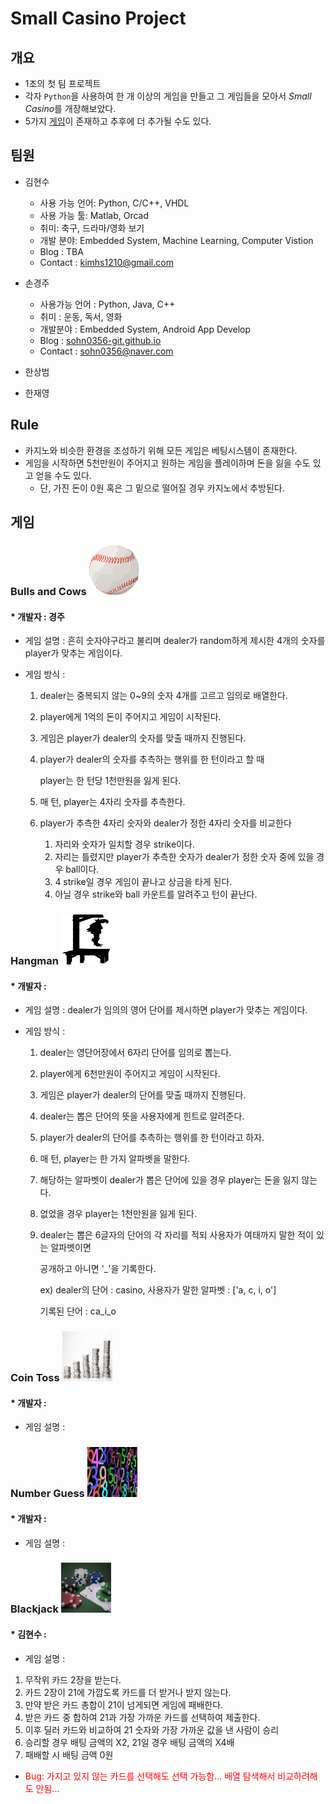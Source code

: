 # Small Casino Project



## 개요

* 1조의 첫 팀 프로젝트
* 각자 `Python`을 사용하여 한 개 이상의 게임을 만들고 그 게임들을 모아서 *Small Casino*를 개장해보았다.
* 5가지 [게임](#게임)이 존재하고 추후에 더 추가될 수도 있다.



## 팀원

* 김현수
  * 사용 가능 언어: Python, C/C++, VHDL
  * 사용 가능 툴: Matlab, Orcad
  * 취미: 축구, 드라마/영화 보기
  * 개발 분야: Embedded System, Machine Learning, Computer Vistion
  * Blog : TBA
  * Contact : kimhs1210@gmail.com



* 손경주
  * 사용가능 언어 : Python, Java, C++
  * 취미 : 운동, 독서, 영화
  * 개발분야 : Embedded System, Android App Develop
  * Blog : [sohn0356-git.github.io](https://sohn0356-git.github.io)
  * Contact : sohn0356@naver.com



* 한상범



* 한재영



## Rule

* 카지노와 비슷한 환경을 조성하기 위해 모든 게임은 베팅시스템이 존재한다.
* 게임을 시작하면 5천만원이 주어지고 원하는 게임을 플레이하며 돈을 잃을 수도 있고 얻을 수도 있다.
  * 단, 가진 돈이 0원 혹은 그 밑으로 떨어질 경우 카지노에서 추방된다.



## 게임

### Bulls and Cows <img src="./md-images/baseball.png" height = "80" width="80">
#### * 개발자 : 경주

* 게임 설명 : 흔히 숫자야구라고 불리며 dealer가 random하게 제시한 4개의 숫자를 player가 맞추는 게임이다.
* 게임 방식 :

  1. dealer는 중복되지 않는 0~9의 숫자 4개를 고르고 임의로 배열한다.

  2. player에게 1억의 돈이 주어지고 게임이 시작된다.

  3. 게임은 player가 dealer의 숫자를 맞출 때까지 진행된다.

  4. player가 dealer의 숫자를 추측하는 행위를 한 턴이라고 할 때

     player는 한 턴당 1천만원을 잃게 된다.

  5. 매 턴, player는 4자리 숫자를 추측한다.

  6. player가 추측한 4자리 숫자와 dealer가 정한 4자리 숫자를 비교한다

     1. 자리와 숫자가 일치할 경우 strike이다.
     2. 자리는 틀렸지만 player가 추측한 숫자가 dealer가 정한 숫자 중에 있을 경우 ball이다.
     3. 4 strike일 경우 게임이 끝나고 상금을 타게 된다.
     4. 아닐 경우 strike와 ball 카운트를 알려주고 턴이 끝난다.



### Hangman <img src="./md-images/rope.png" height = "80" width="80">

#### * 개발자 : 

* 게임 설명 : dealer가 임의의 영어 단어를 제시하면 player가 맞추는 게임이다.

* 게임 방식 :

  1. dealer는 영단어장에서 6자리 단어를 임의로 뽑는다.

  2. player에게 6천만원이 주어지고 게임이 시작된다.

  3. 게임은 player가 dealer의 단어를 맞출 때까지 진행된다.

  4. dealer는 뽑은 단어의 뜻을 사용자에게 힌트로 알려준다.

  5. player가 dealer의 단어를 추측하는 행위를 한 턴이라고 하자.

  6. 매 턴, player는 한 가지 알파벳을 말한다.

  7. 해당하는 알파벳이 dealer가 뽑은 단어에 있을 경우 player는 돈을 잃지 않는다.

  8. 없었을 경우 player는 1천만원을 잃게 된다.

  9. dealer는 뽑은 6글자의 단어의 각 자리를 적되 사용자가 여태까지 말한 적이 있는 알파벳이면

     공개하고 아니면 '_'을 기록한다.

     ex) dealer의 단어 : casino, 사용자가 말한 알파벳 : ['a, c, i, o']

     기록된 단어 : ca_i_o



### Coin Toss <img src="./md-images/coin.jpg" height = "80" width="80">

#### * 개발자 : 

* 게임 설명 :



### Number Guess <img src="./md-images/number.jpg" height = "80" width="80">

#### * 개발자 : 

* 게임 설명 :



### Blackjack <img src="./md-images/blackjack.jpg" height = "80" width="80">

#### * 김현수 : 

* 게임 설명 :
1. 무작위 카드 2장을 받는다.
2. 카드 2장이 21에 가깝도록 카드를 더 받거나 받지 않는다.
3. 만약 받은 카드 총합이 21이 넘게되면 게임에 패배한다.
4. 받은 카드 중 합하여 21과 가장 가까운 카드를 선택하여 제출한다.
5. 이후 딜러 카드와 비교하여 21 숫자와 가장 가까운 값을 낸 사람이 승리
6. 승리할 경우 배팅 금액의 X2, 21일 경우 배팅 금액의 X4배
7. 패배할 시 배팅 금액 0원

* <span style="color:red">Bug: 가지고 있지 않는 카드를 선택해도 선택 가능함... 배열 탐색해서 비교하려해도 안됨...</span>

